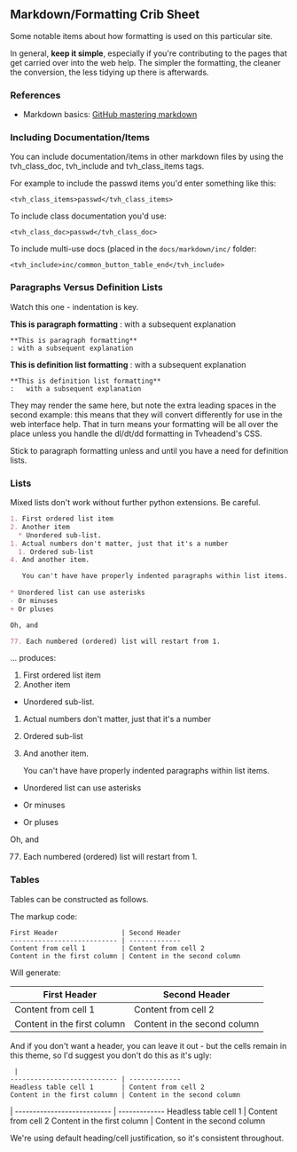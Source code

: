 ## Markdown/Formatting Crib Sheet

Some notable items about how formatting is used on this particular site.

In general, **keep it simple**, especially if you're contributing to the
pages that get carried over into the web help. The simpler the formatting,
the cleaner the conversion, the less tidying up there is afterwards.

### References

* Markdown basics: [GitHub mastering markdown](https://guides.github.com/features/mastering-markdown)

### Including Documentation/Items

You can include documentation/items in other markdown 
files by using the tvh_class_doc, tvh_include and tvh_class_items tags.

For example to include the passwd items you'd enter something like this:

```
<tvh_class_items>passwd</tvh_class_items>
``` 

To include class documentation you'd use:

```
<tvh_class_doc>passwd</tvh_class_doc>
```

To include multi-use docs (placed in the `docs/markdown/inc/` folder:

```
<tvh_include>inc/common_button_table_end</tvh_include>
```

### Paragraphs Versus Definition Lists

Watch this one - indentation is key.

**This is paragraph formatting**
: with a subsequent explanation

    **This is paragraph formatting**
    : with a subsequent explanation

**This is definition list formatting**
:   with a subsequent explanation

    **This is definition list formatting**
    :   with a subsequent explanation

They may render the same here, but note the extra leading spaces in the 
second example: this means that they will convert differently for use in 
the web interface help. That in turn means your formatting will be all
over the place unless you handle the dl/dt/dd formatting in Tvheadend's CSS. 

Stick to paragraph formatting unless and until you have a need for 
definition lists.

### Lists

Mixed lists don't work without further python extensions. Be careful.

```markdown
1. First ordered list item
2. Another item
  * Unordered sub-list. 
1. Actual numbers don't matter, just that it's a number
  1. Ordered sub-list
4. And another item.

   You can't have have properly indented paragraphs within list items. 
   
* Unordered list can use asterisks
- Or minuses
+ Or pluses

Oh, and

77. Each numbered (ordered) list will restart from 1.
```

... produces:

1. First ordered list item
2. Another item
  * Unordered sub-list. 
1. Actual numbers don't matter, just that it's a number
  1. Ordered sub-list
4. And another item.

   You can't have have properly indented paragraphs within list items. 
   
* Unordered list can use asterisks
- Or minuses
+ Or pluses

Oh, and

77. Each numbered (ordered) list will restart from 1.

### Tables

Tables can be constructed as follows.

The markup code:

    First Header                | Second Header
    --------------------------- | -------------
    Content from cell 1         | Content from cell 2
    Content in the first column | Content in the second column

Will generate:

First Header                | Second Header
--------------------------- | -------------
Content from cell 1         | Content from cell 2
Content in the first column | Content in the second column

And if you don't want a header, you can leave it out - but the cells
remain in this theme, so I'd suggest you don't do this as it's ugly:

     | 
    --------------------------- | -------------
    Headless table cell 1       | Content from cell 2
    Content in the first column | Content in the second column

 | 
--------------------------- | -------------
Headless table cell 1       | Content from cell 2
Content in the first column | Content in the second column

We're using default heading/cell justification, so it's consistent throughout.
